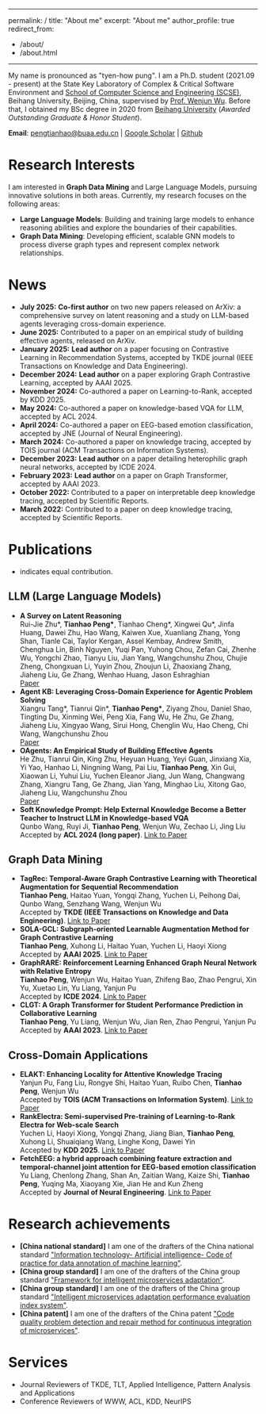 <!--
 * @Author: Tianhao Peng pengtianhao@buaa.edu.cn
 * @Date: 2025-07-15 14:42:30
 * @LastEditors: Tianhao Peng pengtianhao@buaa.edu.cn
 * @LastEditTime: 2025-07-15 17:18:17
 * @FilePath: /Tianhao-Peng.github.io/_pages/about.md
 * @Description: None
-->
---
permalink: /
title: "About me"
excerpt: "About me"
author_profile: true
redirect_from: 
  - /about/
  - /about.html
---

My name is pronounced as "tyen-how pung". I am a Ph.D. student (2021.09 - present) at the State Key Laboratory of Complex & Critical Software Environment and <a href="https://scse.buaa.edu.cn/">School of Computer Science and Engineering (SCSE)</a>, Beihang University, Beijing, China, supervised by <a href="https://www.researchgate.net/profile/Wenjun-Wu-15">Prof. Wenjun Wu</a>. Before that, I obtained my BSc degree in 2020 from <a href="https://www.buaa.edu.cn/">Beihang University</a> (<i>Awarded Outstanding Graduate & Honor Student</i>).

**Email**: pengtianhao@buaa.edu.cn $\vert$ <a href="https://scholar.google.com/citations?user=jykL70MAAAAJ">Google Scholar</a> $\vert$ <a href="https://github.com/Tianhao-Peng"> Github </a>

Research Interests
======
I am interested in <strong>Graph Data Mining</strong> and Large Language Models, pursuing innovative solutions in both areas.
Currently, my research focuses on the following areas:
<ul>
    <li>
        <strong>Large Language Models</strong>: Building and training large models to enhance reasoning abilities and explore the boundaries of their capabilities.
    </li>
    <li>
        <strong>Graph Data Mining</strong>: Developing efficient, scalable GNN models to process diverse graph types and represent complex network relationships.
    </li>
</ul>

News
======
<ul>
    <li><strong>July 2025:</strong> <strong>Co-first author</strong> on two new papers released on ArXiv: a comprehensive survey on latent reasoning and a study on LLM-based agents leveraging cross-domain experience.</li>
    <li><strong>June 2025:</strong> Contributed to a paper on an empirical study of building effective agents, released on ArXiv.</li>
    <li><strong>January 2025:</strong> <strong>Lead author</strong> on a paper focusing on Contrastive Learning in Recommendation Systems, accepted by TKDE journal (IEEE Transactions on Knowledge and Data Engineering).</li>
    <li><strong>December 2024:</strong> <strong>Lead author</strong> on a paper exploring Graph Contrastive Learning, accepted by AAAI 2025.</li>
    <li><strong>November 2024:</strong> Co-authored a paper on Learning-to-Rank, accepted by KDD 2025.</li>
    <li><strong>May 2024:</strong> Co-authored a paper on knowledge-based VQA for LLM, accepted by ACL 2024.</li>
    <li><strong>April 2024:</strong> Co-authored a paper on EEG-based emotion classification, accepted by JNE (Journal of Neural Engineering).</li>
    <li><strong>March 2024:</strong> Co-authored a paper on knowledge tracing, accepted by TOIS journal (ACM Transactions on Information Systems).</li>
    <li><strong>December 2023:</strong> <strong>Lead author</strong> on a paper detailing heterophilic graph neural networks, accepted by ICDE 2024.</li>
    <li><strong>February 2023:</strong> <strong>Lead author</strong> on a paper on Graph Transformer, accepted by AAAI 2023.</li>
    <li><strong>October 2022:</strong> Contributed to a paper on interpretable deep knowledge tracing, accepted by Scientific Reports.</li>
    <li><strong>March 2022:</strong> Contributed to a paper on deep knowledge tracing, accepted by Scientific Reports.</li>
</ul>

Publications
======
* indicates equal contribution.
<div>
    <h2>LLM (Large Language Models)</h2>
    <ul>
        <li>
            <strong>A Survey on Latent Reasoning</strong><br>
            Rui-Jie Zhu*, <strong>Tianhao Peng*</strong>, Tianhao Cheng*, Xingwei Qu*, Jinfa Huang, Dawei Zhu, Hao Wang, Kaiwen Xue, Xuanliang Zhang, Yong Shan, Tianle Cai, Taylor Kergan, Assel Kembay, Andrew Smith, Chenghua Lin, Binh Nguyen, Yuqi Pan, Yuhong Chou, Zefan Cai, Zhenhe Wu, Yongchi Zhao, Tianyu Liu, Jian Yang, Wangchunshu Zhou, Chujie Zheng, Chongxuan Li, Yuyin Zhou, Zhoujun Li, Zhaoxiang Zhang, Jiaheng Liu, Ge Zhang, Wenhao Huang, Jason Eshraghian<br>
            <a href="https://arxiv.org/pdf/2507.06203">Paper</a>
        </li>
        <li>
            <strong>Agent KB: Leveraging Cross-Domain Experience for Agentic Problem Solving</strong><br>
            Xiangru Tang*, Tianrui Qin*, <strong>Tianhao Peng*</strong>, Ziyang Zhou, Daniel Shao, Tingting Du, Xinming Wei, Peng Xia, Fang Wu, He Zhu, Ge Zhang, Jiaheng Liu, Xingyao Wang, Sirui Hong, Chenglin Wu, Hao Cheng, Chi Wang, Wangchunshu Zhou<br>
            <a href="https://arxiv.org/pdf/2507.06229">Paper</a>
        </li>
        <li>
            <strong>OAgents: An Empirical Study of Building Effective Agents</strong><br>
            He Zhu, Tianrui Qin, King Zhu, Heyuan Huang, Yeyi Guan, Jinxiang Xia, Yi Yao, Hanhao Li, Ningning Wang, Pai Liu, <strong>Tianhao Peng</strong>, Xin Gui, Xiaowan Li, Yuhui Liu, Yuchen Eleanor Jiang, Jun Wang, Changwang Zhang, Xiangru Tang, Ge Zhang, Jian Yang, Minghao Liu, Xitong Gao, Jiaheng Liu, Wangchunshu Zhou<br>
            <a href="https://arxiv.org/pdf/2506.15741">Paper</a>
        </li>
        <li>
            <strong>Soft Knowledge Prompt: Help External Knowledge Become a Better Teacher to Instruct LLM in Knowledge-based VQA</strong><br>
            Qunbo Wang, Ruyi Ji, <strong>Tianhao Peng</strong>, Wenjun Wu, Zechao Li, Jing Liu<br>
            Accepted by <strong>ACL 2024 (long paper)</strong>. <a href="https://aclanthology.org/2024.acl-long.332.pdf">Link to Paper</a>
        </li>
    </ul>
    <h2>Graph Data Mining</h2>
    <ul>
        <li>
            <strong>TagRec: Temporal-Aware Graph Contrastive Learning with Theoretical Augmentation for Sequential Recommendation</strong><br>
            <strong>Tianhao Peng</strong>, Haitao Yuan, Yongqi Zhang, Yuchen Li, Peihong Dai, Qunbo Wang, Senzhang Wang, Wenjun Wu<br>
            Accepted by <strong>TKDE (IEEE Transactions on Knowledge and Data Engineering)</strong>. <a href="https://ieeexplore.ieee.org/abstract/document/10872817">Link to Paper</a>
        </li>
        <li>
            <strong>SOLA-GCL: Subgraph-oriented Learnable Augmentation Method for Graph Contrastive Learning</strong><br>
            <strong>Tianhao Peng</strong>, Xuhong Li, Haitao Yuan, Yuchen Li, Haoyi Xiong<br>
            Accepted by <strong>AAAI 2025</strong>. <a href="https://arxiv.org/pdf/2503.10100">Link to Paper</a>
        </li>
        <li>
            <strong>GraphRARE: Reinforcement Learning Enhanced Graph Neural Network with Relative Entropy</strong><br>
            <strong>Tianhao Peng</strong>, Wenjun Wu, Haitao Yuan, Zhifeng Bao, Zhao Pengrui, Xin Yu, Xuetao Lin, Yu Liang, Yanjun Pu<br>
            Accepted by <strong>ICDE 2024</strong>. <a href="https://arxiv.org/pdf/2312.09708">Link to Paper</a>
        </li>
        <li>
            <strong>CLGT: A Graph Transformer for Student Performance Prediction in Collaborative Learning</strong><br>
            <strong>Tianhao Peng</strong>, Yu Liang, Wenjun Wu, Jian Ren, Zhao Pengrui, Yanjun Pu<br>
            Accepted by <strong>AAAI 2023</strong>. <a href="https://arxiv.org/pdf/2308.02038">Link to Paper</a>
        </li>
    </ul>
    <h2>Cross-Domain Applications</h2>
    <ul>
        <li>
            <strong>ELAKT: Enhancing Locality for Attentive Knowledge Tracing</strong><br>
            Yanjun Pu, Fang Liu, Rongye Shi, Haitao Yuan, Ruibo Chen, <strong>Tianhao Peng</strong>, Wenjun Wu<br>
            Accepted by <strong>TOIS (ACM Transactions on Information System)</strong>. <a href="https://dl.acm.org/doi/pdf/10.1145/3652601">Link to Paper</a>
        </li>
        <li>
            <strong>RankElectra: Semi-supervised Pre-training of Learning-to-Rank Electra for Web-scale Search</strong><br>
            Yuchen Li, Haoyi Xiong, Yongqi Zhang, Jiang Bian, <strong>Tianhao Peng</strong>, Xuhong Li, Shuaiqiang Wang, Linghe Kong, Dawei Yin<br>
            Accepted by <strong>KDD 2025</strong>. <a href="https://dl.acm.org/doi/10.1145/3690624.3709395">Link to Paper</a>
        </li>
        <li>
            <strong>FetchEEG: a hybrid approach combining feature extraction and temporal-channel joint attention for EEG-based emotion classification</strong><br>
            Yu Liang, Chenlong Zhang, Shan An, Zaitian Wang, Kaize Shi, <strong>Tianhao Peng</strong>, Yuqing Ma, Xiaoyang Xie, Jian He and Kun Zheng<br>
            Accepted by <strong>Journal of Neural Engineering</strong>. <a href="https://www.google.com/search?client=safari&rls=en&q=FetchEEG%3A+a+hybrid+approach+combining+feature+extraction+and+temporal-channel+joint+attention+for+EEG-based+emotion+classification&ie=UTF-8&oe=UTF-8">Link to Paper</a>
        </li>
    </ul>
</div>

Research achievements
======
<ul>
<li><strong>[China national standard]</strong> I am one of the drafters of the China national standard <a href="https://std.samr.gov.cn/gb/search/gbDetailed?id=91B707B3BE89F2B6E05397BE0A0AB1F8">"Information technology- Artificial intelligence- Code of practice for data annotation of machine learning"</a>.</li>
<li><strong>[China group standard]</strong> I am one of the drafters of the China group standard <a href="http://www.ttbz.org.cn/StandardManage/Detail/52125/">"Framework for intelligent microservices adaptation"</a>.</li>
<li><strong>[China group standard]</strong> I am one of the drafters of the China group standard <a href="http://www.ttbz.org.cn/StandardManage/Detail/52126/">"Intelligent microservices adaptation performance evaluation index system"</a>.</li>
<li><strong>[China patent]</strong> I am one of the drafters of the China patent <a href="https://www.patent9.com/patent/202210737640.5.html">"Code quality problem detection and repair method for continuous integration of microservices"</a>.</li>
</ul>


Services
======
<ul>
    <li>Journal Reviewers of TKDE, TLT, Applied Intelligence, Pattern Analysis and Applications </li>
    <li>Conference Reviewers of WWW, ACL, KDD, NeurIPS</li>
</ul>



<div style="display:inline-block;width:600px;"><script type="text/javascript" src="//rf.revolvermaps.com/0/0/7.js?i=5oyrrafj8c8&amp;m=0&amp;c=007eff&amp;cr1=ff8a00&amp;sx=0" async="async"></script></div>


<script type="text/javascript" src="//rf.revolvermaps.com/0/0/8.js?i=5nxh4k5bjl2&amp;m=0&amp;c=007eff&amp;cr1=ff0000&amp;f=arial&amp;l=0&amp;s=300" async="async"></script>